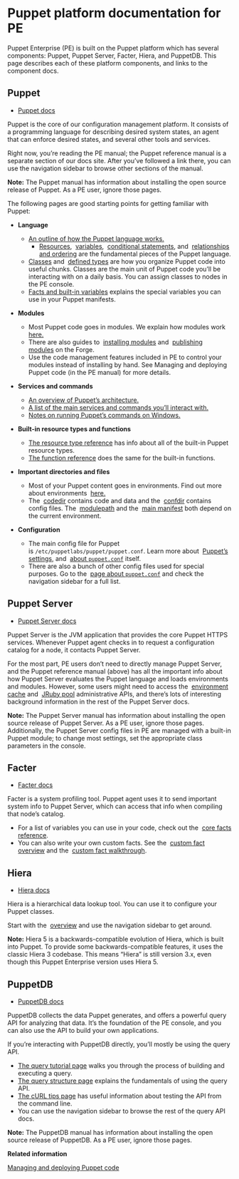 # Puppet platform documentation for PE

Puppet Enterprise \(PE\) is built on the Puppet platform which has several components: Puppet, Puppet Server, Facter, Hiera, and PuppetDB. This page describes each of these platform components, and links to the component docs.

## Puppet

-   [Puppet docs](https://puppet.com/docs/puppet/6.10/)


Puppet is the core of our configuration management platform. It consists of a programming language for describing desired system states, an agent that can enforce desired states, and several other tools and services.

Right now, you’re reading the PE manual; the Puppet reference manual is a separate section of our docs site. After you’ve followed a link there, you can use the navigation sidebar to browse other sections of the manual.

**Note:** The Puppet manual has information about installing the open source release of Puppet. As a PE user, ignore those pages.

The following pages are good starting points for getting familiar with Puppet:

-   **Language**

    -   [An outline of how the Puppet language works.](https://puppet.com/docs/puppet/6.10/lang_summary.html)
        -   [Resources](https://puppet.com/docs/puppet/6.10/lang_resources.html),  [variables](https://puppet.com/docs/puppet/6.10/lang_variables.html),  [conditional statements](https://puppet.com/docs/puppet/6.10/lang_conditional.html), and  [relationships and ordering](https://puppet.com/docs/puppet/6.10/lang_relationships.html) are the fundamental pieces of the Puppet language.
    -   [Classes](https://puppet.com/docs/puppet/6.10/lang_classes.html) and  [defined types](https://puppet.com/docs/puppet/6.10/lang_defined_types.html) are how you organize Puppet code into useful chunks. Classes are the main unit of Puppet code you’ll be interacting with on a daily basis. You can assign classes to nodes in the PE console.
    -   [Facts and built-in variables](https://puppet.com/docs/puppet/6.10/lang_facts_and_builtin_vars.html) explains the special variables you can use in your Puppet manifests.
-   **Modules**

    -   Most Puppet code goes in modules. We explain how modules work  [here.](https://puppet.com/docs/puppet/6.10/modules_fundamentals.html)
    -   There are also guides to  [installing modules](https://puppet.com/docs/puppet/6.10/modules_installing.html) and  [publishing modules](https://puppet.com/docs/puppet/6.10/modules_publishing.html) on the Forge.
    -   Use the code management features included in PE to control your modules instead of installing by hand. See Managing and deploying Puppet code \(in the PE manual\) for more details.
-   **Services and commands**

    -   [An overview of Puppet’s architecture.](https://puppet.com/docs/puppet/6.10/architecture.html)
    -   [A list of the main services and commands you’ll interact with.](https://puppet.com/docs/puppet/6.10/services_commands.html)
    -   [Notes on running Puppet’s commands on Windows.](https://puppet.com/docs/puppet/6.10/services_commands_windows.html)
-   **Built-in resource types and functions**

    -   [The resource type reference](https://puppet.com/docs/puppet/6.10/type.html) has info about all of the built-in Puppet resource types.
    -   [The function reference](https://puppet.com/docs/puppet/6.10/function.html) does the same for the built-in functions.
-   **Important directories and files**

    -   Most of your Puppet content goes in environments. Find out more about environments  [here.](https://puppet.com/docs/puppet/6.10/environments.html)
    -   The  [codedir](https://puppet.com/docs/puppet/6.10/dirs_codedir.html) contains code and data and the  [confdir](https://puppet.com/docs/puppet/6.10/dirs_confdir.html) contains config files. The  [modulepath](https://puppet.com/docs/puppet/6.10/dirs_modulepath.html) and the  [main manifest](https://puppet.com/docs/puppet/6.10/dirs_manifest.html) both depend on the current environment.
-   **Configuration**

    -   The main config file for Puppet is `/etc/puppetlabs/puppet/puppet.conf`. Learn more about  [Puppet’s settings](https://puppet.com/docs/puppet/6.10/config_about_settings.html), and  [about `puppet.conf`](https://puppet.com/docs/puppet/6.10/config_file_main.html) itself.
    -   There are also a bunch of other config files used for special purposes. Go to the  [page about `puppet.conf`](https://puppet.com/docs/puppet/6.10/config_file_main.html) and check the navigation sidebar for a full list.

## Puppet Server

-   [Puppet Server docs](https://puppet.com/docs/puppetserver/latest/)

Puppet Server is the JVM application that provides the core Puppet HTTPS services. Whenever Puppet agent checks in to request a configuration catalog for a node, it contacts Puppet Server.

For the most part, PE users don’t need to directly manage Puppet Server, and the Puppet reference manual \(above\) has all the important info about how Puppet Server evaluates the Puppet language and loads environments and modules. However, some users might need to access the  [environment cache](https://puppet.com/docs/puppetserver/latest/admin-api/v1/environment-cache.html) and  [JRuby pool](https://puppet.com/docs/puppetserver/latest/admin-api/v1/jruby-pool.html) administrative APIs, and there’s lots of interesting background information in the rest of the Puppet Server docs.

**Note:** The Puppet Server manual has information about installing the open source release of Puppet Server. As a PE user, ignore those pages. Additionally, the Puppet Server config files in PE are managed with a built-in Puppet module; to change most settings, set the appropriate class parameters in the console.

## Facter

-   [Facter docs](https://puppet.com/docs/facter/3.12/)

Facter is a system profiling tool. Puppet agent uses it to send important system info to Puppet Server, which can access that info when compiling that node’s catalog.

-   For a list of variables you can use in your code, check out the  [core facts reference](https://puppet.com/docs/facter/3.12/core_facts.html).
-   You can also write your own custom facts. See the  [custom fact overview](https://puppet.com/docs/facter/3.12/fact_overview.html) and the  [custom fact walkthrough](https://puppet.com/docs/facter/3.12/custom_facts.html).

## Hiera

-   [Hiera docs](https://puppet.com/docs/puppet/6.10/hiera_intro.html)

Hiera is a hierarchical data lookup tool. You can use it to configure your Puppet classes.

Start with the  [overview](https://puppet.com/docs/puppet/6.10/hiera_intro.html) and use the navigation sidebar to get around.

**Note:** Hiera 5 is a backwards-compatible evolution of Hiera, which is built into Puppet. To provide some backwards-compatible features, it uses the classic Hiera 3 codebase. This means “Hiera” is still version 3.x, even though this Puppet Enterprise version uses Hiera 5.

## PuppetDB

-   [PuppetDB docs](https://puppet.com/docs/puppetdb/latest/)

PuppetDB collects the data Puppet generates, and offers a powerful query API for analyzing that data. It’s the foundation of the PE console, and you can also use the API to build your own applications.

If you’re interacting with PuppetDB directly, you’ll mostly be using the query API.

-   [The query tutorial page](https://puppet.com/docs/puppetdb/latest/api/query/tutorial.html) walks you through the process of building and executing a query.
-   [The query structure page](https://puppet.com/docs/puppetdb/latest/api/query/v4/query.html) explains the fundamentals of using the query API.
-   [The cURL tips page](https://puppet.com/docs/puppetdb/latest/api/query/curl.html) has useful information about testing the API from the command line.
-   You can use the navigation sidebar to browse the rest of the query API docs.

**Note:** The PuppetDB manual has information about installing the open source release of PuppetDB. As a PE user, ignore those pages.

**Related information**  


[Managing and deploying Puppet code](managing_puppet_code.md)

